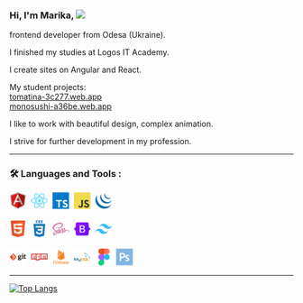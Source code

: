 ### Hi, I'm Marika, <img src="https://media.giphy.com/media/WUlplcMpOCEmTGBtBW/giphy.gif" width="30">&nbsp;&nbsp;

<p>frontend developer from Odesa (Ukraine).</p>
<p>I finished my studies at Logos IT Academy. </p>
<p>I create sites on Angular and React. </p>

<p>
  My student projects: 
  <br>
  <a href="https://tomatina-3c277.web.app/">tomatina-3c277.web.app</a>
  <br>
  <a href="https://monosushi-a36be.web.app/">monosushi-a36be.web.app</a>
</p>
<p>I like to work with beautiful design, complex animation.</p>
<p>I strive for further development in my profession.</p>

---

### :hammer_and_wrench: Languages and Tools :
<div>
  <img src="https://github.com/devicons/devicon/blob/master/icons/angularjs/angularjs-original.svg"  title="Angular" alt="Angular" width="30" height="30"/>&nbsp;
  <img src="https://github.com/devicons/devicon/blob/master/icons/react/react-original.svg"  title="React" alt="React" width="30" height="30"/>&nbsp;
  <img src="https://github.com/devicons/devicon/blob/master/icons/typescript/typescript-original.svg"  title="Typescript" alt="Typescript" width="30" height="30"/>&nbsp;
  <img src="https://github.com/devicons/devicon/blob/master/icons/javascript/javascript-original.svg" title="JavaScript" alt="JavaScript" width="30" height="30"/>&nbsp;
  <img src="https://github.com/devicons/devicon/blob/master/icons/jquery/jquery-original.svg"  title="jQuery" alt="jQuery" width="30" height="30"/>&nbsp;
  <br>
  <br>
  <img src="https://github.com/devicons/devicon/blob/master/icons/html5/html5-original.svg" title="HTML5" alt="HTML" width="30" height="30"/>&nbsp;
  <img src="https://github.com/devicons/devicon/blob/master/icons/css3/css3-plain-wordmark.svg"  title="CSS3" alt="CSS" width="30" height="30"/>&nbsp;
  <img src="https://github.com/devicons/devicon/blob/master/icons/sass/sass-original.svg"  title="Sass" alt="Sass" width="30" height="30"/>&nbsp;
  <img src="https://github.com/devicons/devicon/blob/master/icons/bootstrap/bootstrap-original.svg"  title="Bootstrap" alt="Bootstrap" width="30" height="30"/>&nbsp;
  <img src="https://github.com/devicons/devicon/blob/master/icons/tailwindcss/tailwindcss-plain.svg"  title="Tailwindcss" alt="Tailwindcss" width="30" height="30"/>&nbsp;
  <br>
  <br>
  <img src="https://github.com/devicons/devicon/blob/master/icons/git/git-original-wordmark.svg" title="Git" alt="Git" width="30" height="30"/>&nbsp;
  <img src="https://github.com/devicons/devicon/blob/master/icons/npm/npm-original-wordmark.svg"  title="npm" alt="npm" width="30" height="30"/>&nbsp;
  <img src="https://github.com/devicons/devicon/blob/master/icons/firebase/firebase-plain-wordmark.svg" title="Firebase" alt="Firebase" width="30" height="30"/>&nbsp;
  <img src="https://github.com/devicons/devicon/blob/master/icons/mysql/mysql-original-wordmark.svg" title="MySQL"  alt="MySQL" width="30" height="30"/>&nbsp;
  <img src="https://github.com/devicons/devicon/blob/master/icons/figma/figma-original.svg" title="Figma"  alt="Figma" width="30" height="30"/>&nbsp;
  <img src="https://github.com/devicons/devicon/blob/master/icons/photoshop/photoshop-plain.svg" title="Photoshop"  alt="Photoshop" width="30" height="30"/>&nbsp;
</div>

---

[![Top Langs](https://github-readme-stats.vercel.app/api/top-langs/?username=Marika-7&layout=compact&theme=cobalt)](https://github.com/anuraghazra/github-readme-stats)


<!--
&layout=compact
&hide_progress=true
dark, radical, merko, gruvbox, tokyonight, onedark, cobalt, synthwave, highcontrast, dracula)
vision-friendly-dark
tokyonight
https://github.com/devicons/devicon/tree/master/icons
  <img src=""  title="" alt="" width="30" height="30"/>&nbsp;
  <img src="https://github.com/devicons/devicon/blob/master/icons/react/react-original-wordmark.svg"  title="React" alt="React" width="30" height="30"/>&nbsp;
  <img src="https://github.com/devicons/devicon/blob/master/icons/redux/redux-original.svg"  title="Redux" alt="Redux" width="30" height="30"/>&nbsp;
  <img src="https://github.com/devicons/devicon/blob/master/icons/nodejs/nodejs-original-wordmark.svg" title="NodeJS" alt="NodeJS" width="30" height="30"/>&nbsp;
  <img src="https://github.com/devicons/devicon/blob/master/icons/github/github-original.svg"  title="Github" alt="Github" width="30" height="30"/>&nbsp;
  <img src="https://github.com/devicons/devicon/blob/master/icons/jasmine/jasmine-plain.svg"  title="Jasmine" alt=Jasmine"" width="30" height="30"/>&nbsp;
  <img src="https://github.com/devicons/devicon/blob/master/icons/karma/karma-original.svg"  title="Karma" alt="Karma" width="30" height="30"/>&nbsp;
  <img src=""  title="" alt="" width="30" height="30"/>&nbsp;



**Marika-7/Marika-7** is a ✨ _special_ ✨ repository because its `README.md` (this file) appears on your GitHub profile.

Here are some ideas to get you started:

- 🔭 I’m currently working on ...
- 🌱 I’m currently learning ...
- 👯 I’m looking to collaborate on ...
- 🤔 I’m looking for help with ...
- 💬 Ask me about ...
- 📫 How to reach me: ...
- 😄 Pronouns: ...
- ⚡ Fun fact: ...
-->
